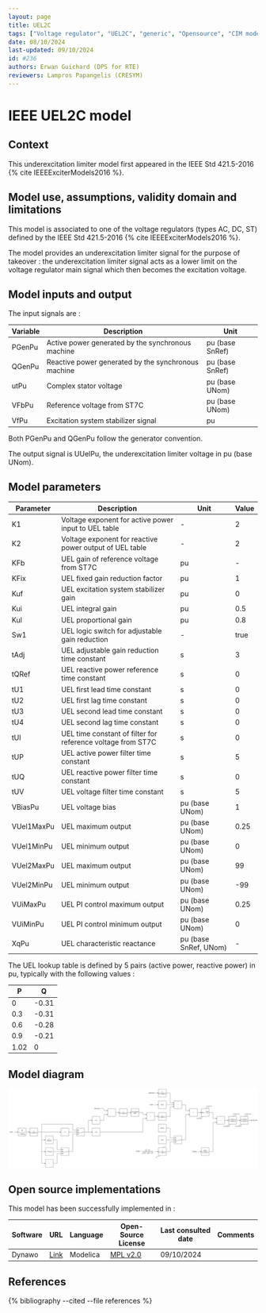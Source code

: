 ```yaml
---
layout: page
title: UEL2C
tags: ["Voltage regulator", "UEL2C", "generic", "Opensource", "CIM model", "RMS", "phasor", "MRL4", "Single phase", "IEEE", "dynawo", "#236"]
date: 08/10/2024
last-updated: 09/10/2024
id: #236
authors: Erwan Guichard (DPS for RTE)
reviewers: Lampros Papangelis (CRESYM)
---
```

# IEEE UEL2C model

## Context

This underexcitation limiter model first appeared in the IEEE Std 421.5-2016 {% cite IEEEExciterModels2016 %}.

## Model use, assumptions, validity domain and limitations

This model is associated to one of the voltage regulators (types AC, DC, ST) defined by the IEEE Std 421.5-2016 {% cite IEEEExciterModels2016 %}.

The model provides an underexcitation limiter signal for the purpose of takeover : the underexcitation limiter signal acts as a lower limit on the voltage regulator main signal which then becomes the excitation voltage.

## Model inputs and output

The input signals are :

| Variable | Description | Unit |
| -------- | ----------- | ---- |
| PGenPu | Active power generated by the synchronous machine | pu (base SnRef) |
| QGenPu | Reactive power generated by the synchronous machine | pu (base SnRef) |
| utPu | Complex stator voltage | pu (base UNom) |
| VFbPu | Reference voltage from ST7C | pu (base UNom) |
| VfPu | Excitation system stabilizer signal | pu |

Both PGenPu and QGenPu follow the generator convention.

The output signal is UUelPu, the underexcitation limiter voltage in pu (base UNom).

## Model parameters

| Parameter | Description | Unit | Value |
| --------- | ----------- | ---- | ----- |
| K1 | Voltage exponent for active power input to UEL table | - | 2 |
| K2 | Voltage exponent for reactive power output of UEL table | - | 2 |
| KFb | UEL gain of reference voltage from ST7C | pu | - |
| KFix | UEL fixed gain reduction factor | pu | 1 |
| Kuf | UEL excitation system stabilizer gain | pu | 0 |
| Kui | UEL integral gain | pu | 0.5 |
| Kul | UEL proportional gain | pu | 0.8 |
| Sw1 | UEL logic switch for adjustable gain reduction | - | true |
| tAdj | UEL adjustable gain reduction time constant | s | 3 |
| tQRef | UEL reactive power reference time constant | s | 0 |
| tU1 | UEL first lead time constant | s | 0 |
| tU2 | UEL first lag time constant | s | 0 |
| tU3 | UEL second lead time constant | s | 0 |
| tU4 | UEL second lag time constant | s | 0 |
| tUl | UEL time constant of filter for reference voltage from ST7C | s | 0 |
| tUP | UEL active power filter time constant | s | 5 |
| tUQ | UEL reactive power filter time constant | s | 0 |
| tUV | UEL voltage filter time constant | s | 5 |
| VBiasPu | UEL voltage bias | pu (base UNom) | 1 |
| VUel1MaxPu | UEL maximum output | pu (base UNom) | 0.25 |
| VUel1MinPu | UEL minimum output | pu (base UNom) | 0 |
| VUel2MaxPu | UEL maximum output | pu (base UNom) | 99 |
| VUel2MinPu | UEL minimum output | pu (base UNom) | -99 |
| VUiMaxPu | UEL PI control maximum output | pu (base UNom) | 0.25 |
| VUiMinPu | UEL PI control minimum output | pu (base UNom) | 0 |
| XqPu | UEL characteristic reactance | pu (base SnRef, UNom) | - |

The UEL lookup table is defined by 5 pairs (active power, reactive power) in pu, typically with the following values :

| P | Q |
| - | - |
| 0 | -0.31 |
| 0.3 | -0.31 |
| 0.6 | -0.28 |
| 0.9 | -0.21 |
| 1.02 | 0 |

## Model diagram

![UEL2C](/pages/models/regulations/uel/UEL2C/UEL2C.drawio.svg)

## Open source implementations

This model has been successfully implemented in :

| Software      | URL | Language | Open-Source License | Last consulted date | Comments |
| ------------- | --- | -------- | ------------------- | ------------------- | -------- |
| Dynawo | [Link](https://github.com/dynawo/dynawo) | Modelica | [MPL v2.0](https://www.mozilla.org/en-US/MPL/2.0/)  | 09/10/2024 |  |

## References

{% bibliography --cited --file references  %}